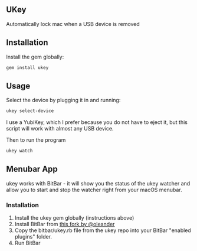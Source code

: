 ## UKey

Automatically lock mac when a USB device is removed

## Installation

Install the gem globally:

```bash
gem install ukey
```

## Usage

Select the device by plugging it in and running:

```bash
ukey select-device
```

I use a YubiKey, which I prefer because you do not have to eject it, 
but this script will work with almost any USB device.

Then to run the program

```bash
ukey watch
```

## Menubar App

ukey works with BitBar - it will show you the status of the ukey watcher and allow you to start and stop the watcher right from your macOS menubar.

### Installation

1. Install the ukey gem globally (instructions above)
2. Install BitBar from [this fork by @oleander](https://github.com/oleander/bitbar/releases) 
3. Copy the bitbar/ukey.rb file from the ukey repo into your BitBar "enabled plugins" folder.
4. Run BitBar

